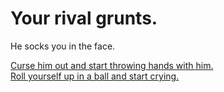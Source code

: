 # Your rival grunts. 
He socks you in the face.  

[Curse him out and start throwing hands with him.](../situations/sercurity.md)  
[Roll yourself up in a ball and start crying.](../situations/reputation-ruin.md)

